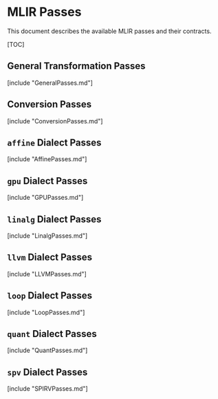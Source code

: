 # MLIR Passes

This document describes the available MLIR passes and their contracts.

[TOC]

## General Transformation Passes

[include "GeneralPasses.md"]

## Conversion Passes

[include "ConversionPasses.md"]

## `affine` Dialect Passes

[include "AffinePasses.md"]

## `gpu` Dialect Passes

[include "GPUPasses.md"]

## `linalg` Dialect Passes

[include "LinalgPasses.md"]

## `llvm` Dialect Passes

[include "LLVMPasses.md"]

## `loop` Dialect Passes

[include "LoopPasses.md"]

## `quant` Dialect Passes

[include "QuantPasses.md"]

## `spv` Dialect Passes

[include "SPIRVPasses.md"]
